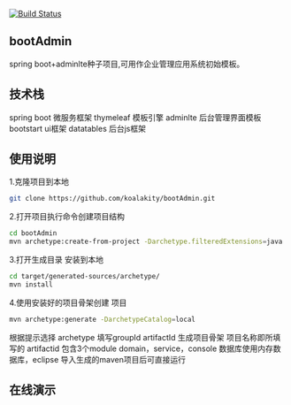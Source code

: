 [![Build Status](https://travis-ci.org/koalakity/bootAdmin.svg?branch=master)](https://travis-ci.org/koalakity/bootAdmin)
## bootAdmin
spring boot+adminlte种子项目,可用作企业管理应用系统初始模板。

## 技术栈
spring boot 微服务框架
thymeleaf   模板引擎
adminlte    后台管理界面模板
bootstart   ui框架
datatables  后台js框架

## 使用说明
1.克隆项目到本地
```bash
git clone https://github.com/koalakity/bootAdmin.git
```
2.打开项目执行命令创建项目结构
```bash
cd bootAdmin
mvn archetype:create-from-project -Darchetype.filteredExtensions=java
```
3.打开生成目录 安装到本地
```bash
cd target/generated-sources/archetype/
mvn install
```
4.使用安装好的项目骨架创建 项目
```bash
mvn archetype:generate -DarchetypeCatalog=local
```
根据提示选择 archetype 填写groupId artifactId 生成项目骨架 项目名称即所填写的 artifactid 包含3个module  domain，service，console
数据库使用内存数据库，eclipse 导入生成的maven项目后可直接运行

## 在线演示
